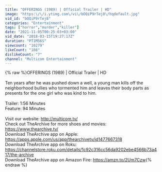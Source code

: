 ```yaml
---
title: "OFFERINGS (1989) | Official Trailer | HD"
image: "https:\/\/i.ytimg.com\/vi\/bOQiP9rTej8\/hqdefault.jpg"
vid_id: "bOQiP9rTej8"
categories: "Entertainment"
tags: ["horror","murder","killer"]
date: "2021-11-05T00:25:03+03:00"
vid_date: "2018-03-15T19:27:17Z"
duration: "PT1M56S"
viewcount: "10279"
likeCount: "108"
dislikeCount: "7"
channel: "Multicom Entertainment"
---
```

{% raw %}OFFERINGS (1989) | Official Trailer | HD<br /><br />Ten years after he was pushed down a well, a young man kills off the neighborhood bullies who tormented him and leaves their body parts as presents for the one girl who was kind to him.<br /><br />Trailer: 1:56 Minutes<br />Feature: 94 Minutes <br /><br />Visit our website: <a rel="nofollow" target="blank" href="http://multicom.tv/">http://multicom.tv/</a><br />Check out TheArchive for more shoes and movies: <a rel="nofollow" target="blank" href="https://www.thearchive.tv/">https://www.thearchive.tv/</a><br />Download TheArchive app on Apple: <a rel="nofollow" target="blank" href="https://apps.apple.com/us/app/thearchivetv/id1477667318">https://apps.apple.com/us/app/thearchivetv/id1477667318</a><br />Download TheArchive app on Roku:  <a rel="nofollow" target="blank" href="https://channelstore.roku.com/details/1c92c316cc56da9202ebe4566b73a417/the-archive">https://channelstore.roku.com/details/1c92c316cc56da9202ebe4566b73a417/the-archive</a><br />Download TheArchive app on Amazon Fire: <a rel="nofollow" target="blank" href="https://amzn.to/2Um7Czw">https://amzn.to/2Um7Czw</a>{% endraw %}
